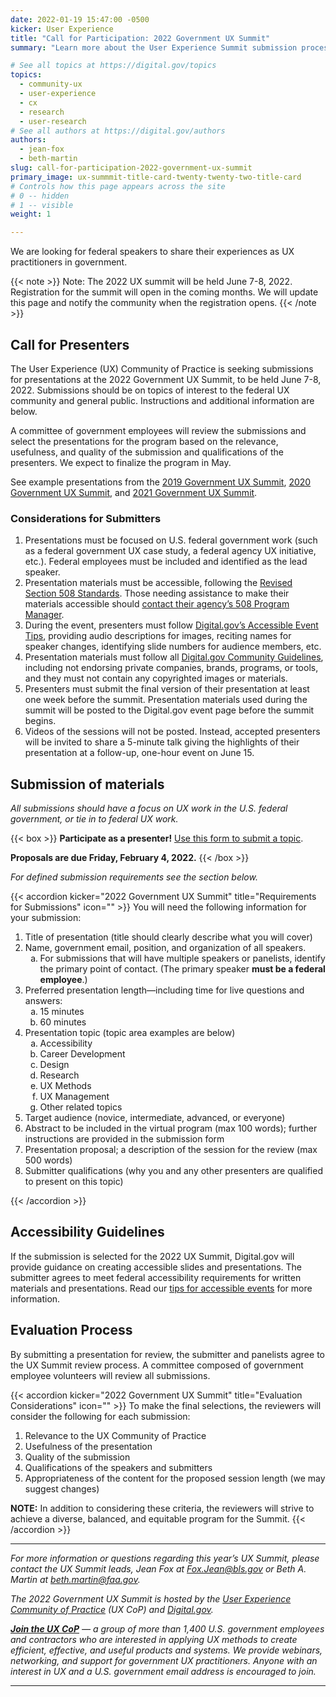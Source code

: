 ```yaml
---
date: 2022-01-19 15:47:00 -0500
kicker: User Experience
title: "Call for Participation: 2022 Government UX Summit"
summary: "Learn more about the User Experience Summit submission process, and submit your presentations for consideration!"

# See all topics at https://digital.gov/topics
topics:
  - community-ux
  - user-experience
  - cx
  - research
  - user-research
# See all authors at https://digital.gov/authors
authors:
  - jean-fox
  - beth-martin
slug: call-for-participation-2022-government-ux-summit
primary_image: ux-summmit-title-card-twenty-twenty-two-title-card
# Controls how this page appears across the site
# 0 -- hidden
# 1 -- visible
weight: 1

---
```


We are looking for federal speakers to share their experiences as UX practitioners in government.

{{< note >}}
Note: The 2022 UX summit will be held June 7-8, 2022. Registration for the summit will open in the coming months. We will update this page and notify the community when the registration opens.
{{< /note >}}

## Call for Presenters

The User Experience (UX) Community of Practice is seeking submissions for presentations at the 2022 Government UX Summit, to be held June 7-8, 2022. Submissions should be on topics of interest to the federal UX community and general public. Instructions and additional information are below.

A committee of government employees will review the submissions and select the presentations for the program based on the relevance, usefulness, and quality of the submission and qualifications of the presenters. We expect to finalize the program in May.

See example presentations from the [2019 Government UX Summit](https://digital.gov/event/2019/05/15/2019-government-ux-summit/), [2020 Government UX Summit](https://digital.gov/event/2020/07/28/2020-government-ux-summit/), and [2021 Government UX Summit](https://digital.gov/event/2021/06/22/2021-user-experience-summit/).

### Considerations for Submitters

1. Presentations must be focused on U.S. federal government work (such as a federal government UX case study, a federal agency UX initiative, etc.). Federal employees must be included and identified as the lead speaker.
2. Presentation materials must be accessible, following the [Revised Section 508 Standards](https://www.section508.gov/create/). Those needing assistance to make their materials accessible should [contact their agency’s 508 Program Manager](https://www.section508.gov/tools/coordinator-listing/).
3. During the event, presenters must follow [Digital.gov’s Accessible Event Tips](https://github.com/GSA/digitalgov.gov/wiki/Accessible-Event-Tips), providing audio descriptions for images, reciting names for speaker changes, identifying slide numbers for audience members, etc.
4. Presentation materials must follow all [Digital.gov Community Guidelines](https://digital.gov/communities/manage-your-subscription/), including not endorsing private companies, brands, programs, or tools, and they must not contain any copyrighted images or materials.
5. Presenters must submit the final version of their presentation at least one week before the summit. Presentation materials used during the summit will be posted to the Digital.gov event page before the summit begins.
6. Videos of the sessions will not be posted. Instead, accepted presenters will be invited to share a 5-minute talk giving the highlights of their presentation at a follow-up, one-hour event on June 15.

## Submission of materials

*All submissions should have a focus on UX work in the U.S. federal government, or tie in to federal UX work.*

{{< box >}}
**Participate as a presenter!** [Use this form to submit a topic](https://feedback.gsa.gov/jfe/form/SV_eE86j94KMtvA6MK).

**Proposals are due Friday, February 4, 2022.**
{{< /box >}}

*For defined submission requirements see the section below.*

{{< accordion kicker="2022 Government UX Summit" title="Requirements for Submissions" icon="" >}} You will need the following information for your submission:

<ol type='1'>
<li>Title of presentation (title should clearly describe what you will cover)</li>
<li>Name, government email, position, and organization of all speakers.
<ol type='a'>
<li>For submissions that will have multiple speakers or panelists, identify the primary point of contact. (The primary speaker <strong>must be a federal employee</strong>.)</li>
</ol>
</li>
<li>Preferred presentation length—including time for live questions and answers:
<ol type='a'>
<li>15 minutes</li>
<li>60 minutes</li>
</ol>
</li>
<li>Presentation topic (topic area examples are below)
<ol type='a'>
<li>Accessibility</li>
<li>Career Development</li>
<li>Design</li>
<li>Research</li>
<li>UX Methods</li>
<li>UX Management</li>
<li>Other related topics</li>
</ol>
</li>
<li>Target audience (novice, intermediate, advanced, or everyone)</li>
<li>Abstract to be included in the virtual program (max 100 words); further instructions are provided in the submission form</li>
<li>Presentation proposal; a description of the session for the review (max 500 words)</li>
<li>Submitter qualifications (why you and any other presenters are qualified to present on this topic)</li>
</ol>
{{< /accordion >}}

## Accessibility Guidelines

If the submission is selected for the 2022 UX Summit, Digital.gov will provide guidance on creating accessible slides and presentations. The submitter agrees to meet federal accessibility requirements for written materials and presentations. Read our [tips for accessible events](https://github.com/GSA/digitalgov.gov/wiki/Accessible-Event-Tips) for more information.

## Evaluation Process 

By submitting a presentation for review, the submitter and panelists agree to the UX Summit review process. A committee composed of government employee volunteers will review all submissions.

{{< accordion kicker="2022 Government UX Summit" title="Evaluation Considerations" icon="" >}} To make the final selections, the reviewers will consider the following for each submission:

1. Relevance to the UX Community of Practice
2. Usefulness of the presentation
3. Quality of the submission
4. Qualifications of the speakers and submitters
5. Appropriateness of the content for the proposed session length (we may suggest changes)

**NOTE:** In addition to considering these criteria, the reviewers will strive to achieve a diverse, balanced, and equitable program for the Summit.
{{< /accordion >}}

- - -

_For more information or questions regarding this year’s UX Summit, please contact the UX Summit leads, Jean Fox at [Fox.Jean@bls.gov](mailto:Fox.Jean@bls.gov) or Beth A. Martin at [beth.martin@faa.gov](mailto:Beth.martin@faa.gov)._

_The 2022 Government UX Summit is hosted by the [User Experience Community of Practice](https://digital.gov/communities/user-experience/) (UX CoP) and [Digital.gov](https://digital.gov/about/)._

_[**Join the UX CoP**](https://digital.gov/communities/user-experience/) — a group of more than 1,400 U.S. government employees and contractors who are interested in applying UX methods to create efficient, effective, and useful products and systems. We provide webinars, networking, and support for government UX practitioners. Anyone with an interest in UX and a U.S. government email address is encouraged to join._

- - -
